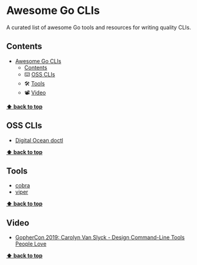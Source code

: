 # Awesome Go CLIs
A curated list of awesome Go tools and resources for writing quality CLIs.

## Contents

- [Awesome Go CLIs](#awesome-go-clis)
  - [Contents](#contents)
  - ⌨️ [OSS CLIs](#oss-clis)
  - 🛠️ [Tools](#tools)
  - 📽️ [Video](#video)

**[⬆ back to top](#contents)**

## OSS CLIs
- [Digital Ocean doctl](https://github.com/digitalocean/doctl)

**[⬆ back to top](#contents)**

## Tools
- [cobra](https://github.com/spf13/cobra)
- [viper](https://github.com/spf13/viper)

**[⬆ back to top](#contents)**

## Video
- [GopherCon 2019: Carolyn Van Slyck - Design Command-Line Tools People Love](https://www.youtube.com/watch?v=eMz0vni6PAw)

**[⬆ back to top](#contents)**
